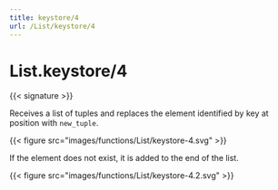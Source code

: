 ```yaml
---
title: keystore/4
url: /List/keystore/4
---
```


# List.keystore/4

{{< signature >}}

Receives a list of tuples and replaces the element identified by key at position with `new_tuple`.

{{< figure src="images/functions/List/keystore-4.svg" >}}

If the element does not exist, it is added to the end of the list.

{{< figure src="images/functions/List/keystore-4.2.svg" >}}

